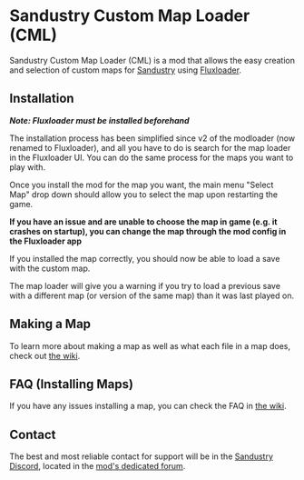 # Sandustry Custom Map Loader (CML)

Sandustry Custom Map Loader (CML) is a mod that allows the easy creation and selection of custom maps for [Sandustry](https://store.steampowered.com/app/2764460/Sandustry/) using [Fluxloader](https://git.rendezvous.dev/sandustry/modloader).

## Installation

**_Note: Fluxloader must be installed beforehand_**

The installation process has been simplified since v2 of the modloader (now renamed to Fluxloader), and all you have to do is search for the map loader in the Fluxloader UI. You can do the same process for the maps you want to play with.

Once you install the mod for the map you want, the main menu "Select Map" drop down should allow you to select the map upon restarting the game.

**If you have an issue and are unable to choose the map in game (e.g. it crashes on startup), you can change the map through the mod config in the Fluxloader app**

If you installed the map correctly, you should now be able to load a save with the custom map.

The map loader will give you a warning if you try to load a previous save with a different map (or version of the same map) than it was last played on.

## Making a Map

To learn more about making a map as well as what each file in a map does, check out [the wiki](https://github.com/Electric131/Sandustry-CustomMapLoader/wiki/Making-a-Map).

## FAQ (Installing Maps)

If you have any issues installing a map, you can check the FAQ in [the wiki](<https://github.com/Electric131/Sandustry-CustomMapLoader/wiki/FAQ-(Installing-Maps)>).

## Contact

The best and most reliable contact for support will be in the [Sandustry Discord](https://discord.gg/Vt27aBcjXf), located in the [mod's dedicated forum](https://discord.com/channels/307205327659597856/1340092851605733477).
